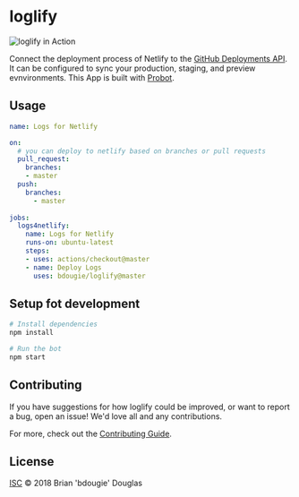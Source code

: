 # loglify
![loglify in Action](https://user-images.githubusercontent.com/5713670/64122714-e8ba8280-cd91-11e9-8b37-9733d24aa220.png)

Connect the deployment process of Netlify to the [GitHub Deployments API](https://developer.github.com/v3/repos/deployments/). It can be configured to sync your production, staging, and preview evnvironments. This App is built with [Probot](https://probot.github.io).

## Usage

```yml
name: Logs for Netlify

on:
  # you can deploy to netlify based on branches or pull requests
  pull_request:
    branches:
    - master
  push:
    branches:
      - master
      
jobs:
  logs4netlify:
    name: Logs for Netlify
    runs-on: ubuntu-latest
    steps:
    - uses: actions/checkout@master
    - name: Deploy Logs
      uses: bdougie/loglify@master
```

## Setup fot development

```sh
# Install dependencies
npm install

# Run the bot
npm start
```

## Contributing

If you have suggestions for how loglify could be improved, or want to report a bug, open an issue! We'd love all and any contributions.

For more, check out the [Contributing Guide](CONTRIBUTING.md).

## License

[ISC](LICENSE) © 2018 Brian 'bdougie' Douglas

